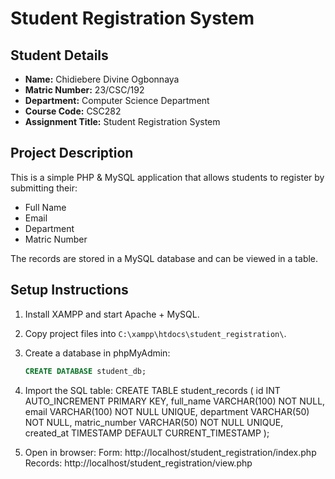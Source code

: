 #  Student Registration System

## Student Details
- **Name:** Chidiebere Divine Ogbonnaya
- **Matric Number:** 23/CSC/192
- **Department:** Computer Science Department
- **Course Code:** CSC282
- **Assignment Title:** Student Registration System

## Project Description
This is a simple PHP & MySQL application that allows students to register by submitting their:
- Full Name
- Email
- Department
- Matric Number

The records are stored in a MySQL database and can be viewed in a table.

## Setup Instructions
1. Install XAMPP and start Apache + MySQL.
2. Copy project files into `C:\xampp\htdocs\student_registration\`.
3. Create a database in phpMyAdmin:
   ```sql
   CREATE DATABASE student_db;
4. Import the SQL table:
   CREATE TABLE student_records (
    id INT AUTO_INCREMENT PRIMARY KEY,
    full_name VARCHAR(100) NOT NULL,
    email VARCHAR(100) NOT NULL UNIQUE,
    department VARCHAR(50) NOT NULL,
    matric_number VARCHAR(50) NOT NULL UNIQUE,
    created_at TIMESTAMP DEFAULT CURRENT_TIMESTAMP
);

5. Open in browser:
    Form: http://localhost/student_registration/index.php
    Records: http://localhost/student_registration/view.php

